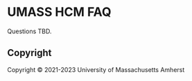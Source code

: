 # UMASS HCM FAQ

Questions TBD.

## Copyright

Copyright &copy; 2021-2023 University of Massachusetts Amherst
